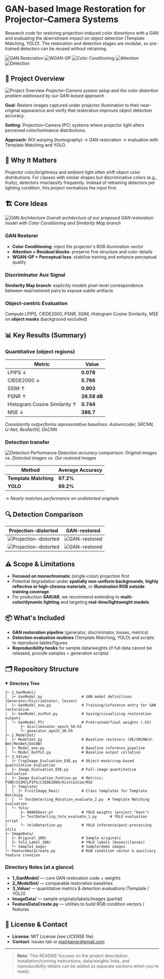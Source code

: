 # GAN-based Image Restoration for Projector–Camera Systems

Research code for restoring projection-induced color distortions with a GAN and evaluating the downstream impact on object detection (Template Matching, YOLO). The restoration and detection stages are modular, so pre-trained detectors can be reused without retraining.

![GAN Restoration](https://img.shields.io/badge/GAN-Restoration-blue) ![WGAN-GP](https://img.shields.io/badge/WGAN--GP-Perceptual-green) ![Color Conditioning](https://img.shields.io/badge/Color-Conditioning-orange) ![Attention](https://img.shields.io/badge/Attention-Residual-purple) ![Detection](https://img.shields.io/badge/Template%20Matching-YOLO-red)

## 📸 Project Overview

![Project Overview](images/restoredimagecomparison_R.png)
*Projector-Camera system setup and the color distortion problem addressed by our GAN-based approach*

**Goal**: Restore images captured under projector illumination to their near-original appearance and verify that restoration improves object detection accuracy.

**Setting**: Projection–Camera (PC) systems where projector light alters perceived color/luminance distributions.

**Approach**: ROI warping (homography) → GAN restoration → evaluation with Template Matching and YOLO.

## 🎯 Why It Matters

Projector color/brightness and ambient light often shift object color distributions. For classes with similar shapes but discriminative colors (e.g., fruits), detectors misclassify frequently. Instead of retraining detectors per lighting condition, this project normalizes the input first.

## 🏗️ Core Ideas

![GAN Architecture](images/gan_architecture.png)
*Overall architecture of our proposed GAN restoration model with Color Conditioning and Similarity Map branch*

### **GAN Restorer**
- **Color Conditioning**: inject the projector's RGB illumination vector
- **Attention + Residual blocks**: preserve fine structure and color details
- **WGAN-GP + Perceptual loss**: stabilize training and enhance perceptual quality

### **Discriminator Aux Signal**
**Similarity Map branch**: explicitly models pixel-level correspondence between real/restored pairs to expose subtle artifacts

### **Object-centric Evaluation**
Compute LPIPS, CIEDE2000, PSNR, SSIM, Histogram Cosine Similarity, MSE on **object masks** (background excluded)


## 📊 Key Results (Summary)

### Quantitative (object regions)

| Metric | Value |
|--------|--------|
| LPIPS ↓ | **0.078** |
| CIEDE2000 ↓ | **5.766** |
| SSIM ↑ | **0.903** |
| PSNR ↑ | **26.58 dB** |
| Histogram Cosine Similarity ↑ | **0.744** |
| MSE ↓ | **386.7** |

*Consistently outperforms representative baselines: Autoencoder, SRCNN, U-Net, ResNet50, DnCNN*

### Detection transfer

![Detection Performance](images/detection_performance.png)
*Detection accuracy comparison: Original images vs. Distorted images vs. Our restored images*

| Method | Average Accuracy |
|--------|------------------|
| **Template Matching** | **97.2%** |
| **YOLO** | **99.2%** |

→ *Nearly matches performance on undistorted originals*

## 🔍 Detection Comparison

| Projection-distorted | GAN-restored |
|:--:|:--:|
| ![Projection-distorted](images/Detecting_Distorted_R235_G35_B175.jpg) | ![GAN-restored](images/Detecting_Restorted_R85_G50_B160_gen_model5.jpg) |
| ![Projection-distorted](images/Detecting_Distorted_R5_G75_B10.jpg) | ![GAN-restored](images/Detecting_Restorted_R5_G155_B55_gen_model5.jpg) |


## ⚠️ Scope & Limitations

- **Focused on monochromatic** (single-color) projection first
- Potential degradation under **spatially non-uniform backgrounds**, **highly reflective or high-chroma materials**, or **illumination RGB outside training coverage**
- For production **SAR/AR**, we recommend extending to **multi-color/dynamic lighting** and targeting **real-time/lightweight models**

## 📦 What's Included

- **GAN restoration pipeline** (generator, discriminator, losses, metrics)
- **Detection evaluation routines** (Template Matching, YOLO) and scripts to reproduce tables/figures
- **Reproducibility hooks** for sample data/weights (if full data cannot be released, provide samples + generation scripts)

## 🗂️ Repository Structure

<details open>
<summary><b>Directory Tree</b></summary>

```
├─ 1_GanModel/
│  ├─ GanModel.py                  # GAN model definitions (Generator/Discriminator, losses)
│  ├─ GanModel_exe.py              # Training/inference entry for GAN restoration
│  ├─ GanModel_outPut.py           # Saving/visualizing restoration outputs
│  └─ GanModel_PT/                 # Pretrained/final weights (.h5)
│      ├─ discriminator_epoch_50.h5
│      └─ generator_epoch_50.h5
├─ 2_ModelSet/
│  ├─ ModelSet.py                  # Baseline restorers (AE/SRCNN/U-Net/ResNet/DnCNN)
│  ├─ Model_exe.py                 # Baseline inference pipeline
│  └─ Model_OutPut.py              # Baseline output collation
├─ 3_Value/
│  ├─ CropImage_Evaluation_EXE.py  # Object-mask/crop-based quantitative evaluation
│  ├─ Image_Evaluation_EXE.py      # Full-image quantitative evaluation
│  ├─ Image_Evaluation_Funtion.py  # Metrics: PSNR/SSIM/LPIPS/CIEDE2000/HistCosSim/MSE
│  ├─ Template/
│  │  ├─ FruitImage_Real/          # Class templates for Template Matching
│  │  └─ TestDetecting_Rotation_evaluate_2.py  # Template Matching evaluation
│  └─ Yolo/
│      ├─ 08066best.pt             # YOLO weights (project "best")
│      ├─ TestDetecting_Yolo_evaluate_1.py      # YOLO evaluation script
│      └─ YoloDetection.py         # YOLO inference/post-processing utils
├─ ImageData/
│  ├─ Original_100/                # Sample originals
│  ├─ Yolo_Label_100/              # YOLO labels (boxes/classes)
│  └─ SampleI_mage/                # Sample/demo images
└─ FeatureDataCreate.py            # RGB condition vector & auxiliary feature creation
```

</details>

### Directory Roles (at a glance)

- **1_GanModel/** — core GAN restoration code + weights
- **2_ModelSet/** — comparable restoration baselines  
- **3_Value/** — quantitative metrics & detection evaluations (Template / YOLO)
- **ImageData/** — sample originals/labels/images (partial)
- **FeatureDataCreate.py** — utilities to build RGB condition vectors / features

<!--
## 📖 Citation

If you use this code, please cite the corresponding paper:

```bibtex
@article{Lee2025ProjectorGAN,
  title   = {GAN-Based Image Restoration for Enhancing Object Detection in Projector-Camera Systems},
  author  = {Lee, Jeong Hyeon and Kim, Meejin and Lee, Sukwon and Kang, Changgu},
  journal = {IEEE Access},
  year    = {2025},
  doi     = {10.1109/ACCESS.2017.DOI}
}

-->

## 📄 License & Contact

- **License**: MIT License (see LICENSE file)
- **Contact**: Issues tab or [maintainer@email.com](mailto:maintainer@email.com)

---

> **Note**: This README focuses on the project description. Installation/running instructions, data/weights links, and reproducibility details can be added as separate sections when you're ready.
